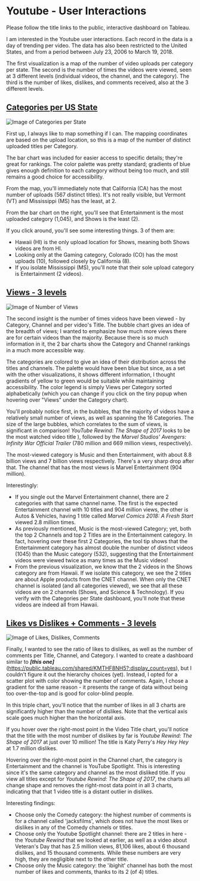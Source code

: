 # Youtube - User Interactions

Please follow the title links to the public, interactive dashboard on Tableau.

I am interested in the Youtube user interactions. Each record in the data is a day of trending per video. The data has also been restricted to the United States, and from a period between July 23, 2006 to March 19, 2018.

The first visualization is a map of the number of video uploads per category per state. The second is the number of times the videos were viewed, seen at 3 different levels (individual videos, the channel, and the category). The third is the number of likes, dislikes, and comments received, also at the 3 different levels.

## [Categories per US State](https://public.tableau.com/views/YoutubeCategoriesperState/YoutubeCategoriesperState?:embed=y&:display_count=yes)

![Image of Categories per State](https://raw.githubusercontent.com/shamicker/Youtube-user-interactions/master/categories-per-state.jpg)

First up, I always like to map something if I can. The mapping coordinates are based on the upload location, so this is a map of the number of distinct uploaded titles per Category. 

The bar chart was included for easier access to specific details; they're great for rankings. The color palette was pretty standard; gradients of blue gives enough definition to each category without being too much, and still remains a good choice for accessibility.

From the map, you'll immediately note that California (CA) has the most number of uploads (567 distinct titles). It's not really visible, but Vermont (VT) and Mississippi (MS) has the least, at 2.

From the bar chart on the right, you'll see that Entertainment is the most uploaded category (1,045), and Shows is the least (2). 

If you click around, you'll see some interesting things. 3 of them are: 
- Hawaii (HI) is the only upload location for Shows, meaning both Shows videos are from HI. 
- Looking only at the Gaming category, Colorado (CO) has the most uploads (10), followed closely by California (8). 
- If you isolate Mississippi (MS), you'll note that their sole upload category is Entertainment (2 videos). 

## [Views - 3 levels](https://public.tableau.com/views/YoutubeViews/TotalViews?:embed=y&:display_count=yes)

![Image of Number of Views](https://raw.githubusercontent.com/shamicker/Youtube-user-interactions/master/number_of_views.jpg)

The second insight is the number of times videos have been viewed - by Category, Channel and per video's Title. The bubble chart gives an idea of the breadth of views; I wanted to emphasize how much more views there are for certain videos than the majority. Because there is so much information in it, the 2 bar charts show the Category and Channel rankings in a much more accessible way. 

The categories are colored to give an idea of their distribution across the titles and channels. The palette would have been blue but since, as a set with the other visualizations, it shows different information, I thought gradients of yellow to green would be suitable while maintaining accessibility. The color legend is simply Views per Category sorted alphabetically (which you can change if you click on the tiny popup when hovering over "Views" under the Category chart). 

You'll probably notice first, in the bubbles, that the majority of videos have a relatively small number of views, as well as spanning the 16 Categories. The size of the large bubbles, which correlates to the sum of views, is significant in comparison! *YouTube Rewind: The Shape of 2017* looks to be the most watched video title ), followed by the *Marvel Studios' Avengers: Infinity War Official Trailer* (780 million and 669 million views, respectively).

The most-viewed category is Music and then Entertainment, with about 8.8 billion views and 7 billion views respectively. There's a very sharp drop after that. The channel that has the most views is Marvel Entertainment (904 million).

Interestingly:
- If you single out the Marvel Entertainment channel, there are 2 categories with that same channel name. The first is the expected Entertainment channel with 10 titles and 904 million views, the other is Autos & Vehicles, having 1 title called *Marvel Comics 2018: A Fresh Start* viewed 2.8 million times.
- As previously mentioned, Music is the most-viewed Category; yet, both the top 2 Channels and top 2 Titles are in the Entertainment category. In fact, hovering over these first 2 Categories, the tool tip shows that the Entertainment category has almost double the number of distinct videos (1045) than the Music category (532), suggesting that the Entertainment videos were viewed twice as many times as the Music videos!
- From the previous visualization, we know that the 2 videos in the Shows category are from Hawaii. If we isolate this category, we see the 2 titles are about Apple products from the CNET channel. When only the CNET channel is isolated (and all categories viewed), we see that all these videos are on 2 channels (Shows, and Science & Technology). If you verify with the Categories per State dashboard, you'll note that these videos are indeed all from Hawaii.

## [Likes vs Dislikes + Comments - 3 levels](https://public.tableau.com/profile/shauna4074#!/vizhome/YoutubeUserInteraction-3levels/LikesvsDislikesCommentCounts)

![Image of Likes, Dislikes, Comments](https://raw.githubusercontent.com/shamicker/Youtube-user-interactions/master/likes_dislikes_comments.jpg)

Finally, I wanted to see the ratio of likes to dislikes, as well as the number of comments per Title, Channel, and Category.  I wanted to create a dashboard similar to __*[this one]*__(https://public.tableau.com/shared/KMTHF8NH5?:display_count=yes), but I couldn't figure it out the hierarchy choices (yet). Instead, I opted for a scatter plot with color showing the number of comments. Again, I chose a gradient for the same reason - it presents the range of data without being too over-the-top and is good for color-blind people.

In this triple chart, you'll notice that the number of likes in all 3 charts are significantly higher than the number of dislikes. Note that the vertical axis scale goes much higher than the horizontal axis.

If you hover over the right-most point in the Video Title chart, you'll notice that the title with the most number of dislikes by far is *Youtube Rewind: The Shape of 2017* at just over 10 million! The title is Katy Perry's *Hey Hey Hey* at 1.7 million dislikes. 

Hovering over the right-most point in the Channel chart, the category is Entertainment and the channel is YouTube Spotlight. This is interesting since it's the same category and channel as the most disliked title. If you view all titles except for *Youtube Rewind: The Shape of 2017*, the charts all change shape and removes the right-most data point in all 3 charts, indicating that that 1 video title is a distant outlier in dislikes.

Interesting findings:
- Choose only the Comedy category: the highest number of comments is for a channel called 'jacksfilms', which does not have the most likes or dislikes in any of the Comedy channels or titles.
- Choose only the Youtube Spotlight channel: there are 2 titles in here - the *Youtube Rewind* that we looked at earlier, as well as a video about Veteran's Day that has 2.5 million views, 81,106 likes, about 6 thousand dislikes, and 15 thousand comments. While these numbers are very high, they are negligible next to the other title.
- Choose only the Music category: the 'ibighit' channel has both the most number of likes and comments, thanks to its 2 (of 4) titles.
